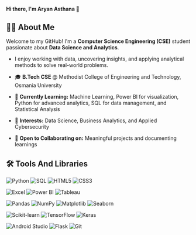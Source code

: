 #### Hi there, I'm Aryan Asthana 👋

## **👨‍🎓 About Me**

Welcome to my GitHub! I'm a **Computer Science Engineering (CSE)** student passionate about **Data Science and Analytics**.  

- I enjoy working with data, uncovering insights, and applying analytical methods to solve real-world problems.  

- 🎓 **B.Tech CSE** @ Methodist College of Engineering and Technology, Osmania University  

- 🌱 **Currently Learning:** Machine Learning, Power BI for visualization, Python for advanced analytics, SQL for data management, and Statistical Analysis  

- 💼 **Interests:** Data Science, Business Analytics, and Applied Cybersecurity  

- 🤝 **Open to Collaborating on:** Meaningful projects and documenting learnings  


## 🛠️ Tools And Libraries

![Python](https://img.shields.io/badge/Python-3776AB?style=for-the-badge&logo=python&logoColor=white) 
![SQL](https://img.shields.io/badge/SQL-336791?style=for-the-badge&logo=postgresql&logoColor=white) 
![HTML5](https://img.shields.io/badge/HTML5-E34F26?style=for-the-badge&logo=html5&logoColor=white) 
![CSS3](https://img.shields.io/badge/CSS3-1572B6?style=for-the-badge&logo=css3&logoColor=white)  

![Excel](https://img.shields.io/badge/Excel-217346?style=for-the-badge&logo=microsoft-excel&logoColor=white) 
![Power BI](https://img.shields.io/badge/Power%20BI-F2C811?style=for-the-badge&logo=powerbi&logoColor=black) 
![Tableau](https://img.shields.io/badge/Tableau-E97627?style=for-the-badge&logo=tableau&logoColor=white) 

![Pandas](https://img.shields.io/badge/Pandas-150458?style=for-the-badge&logo=pandas&logoColor=white) 
![NumPy](https://img.shields.io/badge/NumPy-013243?style=for-the-badge&logo=numpy&logoColor=white) 
![Matplotlib](https://img.shields.io/badge/Matplotlib-11557c?style=for-the-badge&logo=plotly&logoColor=white) 
![Seaborn](https://img.shields.io/badge/Seaborn-3776AB?style=for-the-badge&logo=python&logoColor=white)  

![Scikit-learn](https://img.shields.io/badge/Scikit--learn-F7931E?style=for-the-badge&logo=scikit-learn&logoColor=white) 
![TensorFlow](https://img.shields.io/badge/TensorFlow-FF6F00?style=for-the-badge&logo=tensorflow&logoColor=white) 
![Keras](https://img.shields.io/badge/Keras-D00000?style=for-the-badge&logo=keras&logoColor=white)  

![Android Studio](https://img.shields.io/badge/Android%20Studio-3DDC84?style=for-the-badge&logo=android-studio&logoColor=white) 
![Flask](https://img.shields.io/badge/Flask-000000?style=for-the-badge&logo=flask&logoColor=white) 
![Git](https://img.shields.io/badge/Git-F05032?style=for-the-badge&logo=git&logoColor=white)  

